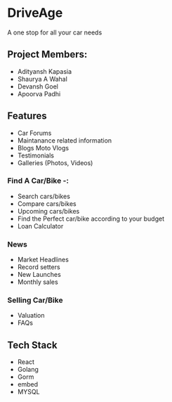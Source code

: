 # DriveAge
A one stop for all your car needs
## Project Members:

 - Adityansh Kapasia  
 - Shaurya A Wahal
 - Devansh Goel  
 - Apoorva Padhi
## Features
 - Car Forums 
 - Maintanance related information   
 - Blogs Moto Vlogs
 - Testimonials 
 - Galleries (Photos, Videos)

### Find A Car/Bike -:

 - Search cars/bikes
 - Compare cars/bikes
 - Upcoming cars/bikes
 - Find the Perfect car/bike according to your budget
 - Loan Calculator

### News

 - Market Headlines
 - Record setters
 - New Launches
 - Monthly sales

### Selling Car/Bike

 - Valuation
 - FAQs

## Tech Stack

 - React
 - Golang
 - Gorm
 - embed
 - MYSQL
